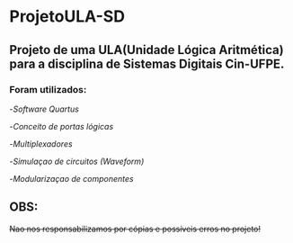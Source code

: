 # ProjetoULA-SD

## Projeto de uma ULA(Unidade Lógica Aritmética) para a disciplina de Sistemas Digitais Cin-UFPE.

### Foram utilizados:
-*Software Quartus*

-*Conceito de portas lógicas*

-*Multiplexadores*

-*Simulaçao de circuitos (Waveform)*

-*Modularizaçao de componentes*

## OBS:
~~Nao nos responsabilizamos por cópias e possíveis erros no projeto!~~


